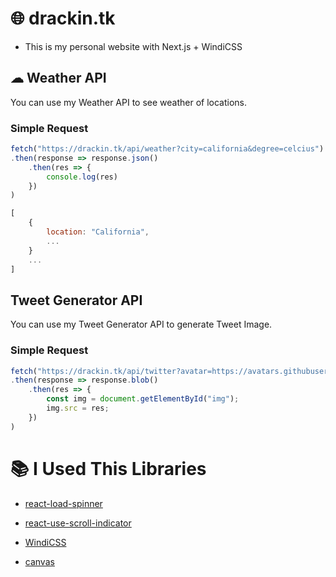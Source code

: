 # 🌐 drackin.tk

- This is my personal website with Next.js + WindiCSS

## ☁ Weather API
You can use my Weather API to see weather of locations.

### Simple Request
```js
fetch("https://drackin.tk/api/weather?city=california&degree=celcius")
.then(response => response.json()
    .then(res => {
        console.log(res)
    })
)

[
    {
        location: "California",
        ...
    }
    ...
]
```
## Tweet Generator API
You can use my Tweet Generator API to generate Tweet Image.

### Simple Request
```js
fetch("https://drackin.tk/api/twitter?avatar=https://avatars.githubusercontent.com/u/78258229?v=4&content=Test%20Tweet&fullname=Drackin&username=drackin_best")
.then(response => response.blob()
    .then(res => {
        const img = document.getElementById("img");
        img.src = res;
    })
)
```

# 📚 I Used This Libraries
- [react-load-spinner](https://github.com/mhnpd/react-loader-spinner)

- [react-use-scroll-indicator](https://github.com/codeAdrian/react-use-scroll-indicator)

- [WindiCSS](https://github.com/windicss/windicss)

- [canvas](https://github.com/Automattic/node-canvas)